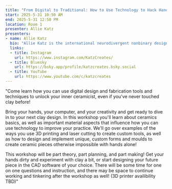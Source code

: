 ```yaml
---
title: "From Digital to Traditional: How to Use Technology to Hack Handmade Ceramics"
start: 2025-5-31 10:50 AM
end: 2025-5-31 12:50 PM
location: Room 1
presenter: Allie Katz
presenters:
- name: Allie Katz
  bio: "Allie Katz is the international neurodivergent nonbinary designer, artist, and maker you never knew you needed. Their work spans a huge range of topics and mediums including electronics, 3D printing, cosplay and traditional art, with the constant being the desire to inspire and show that creativity is for everyone."
  links:
  - title: Instagram
    url: https://www.instagram.com/KatzCreates/
  - title: Bluesky
    url: https://bsky.app/profile/katzcreates.bsky.social
  - title: YouTube
    url: https://www.youtube.com/c/katzcreates
---
```


"Come learn how you can use digital design and fabrication tools and techniques to unlock your inner ceramicist, even if you've never touched clay before!

Bring your hands, your computer, and your creativity and get ready to dive in to your next clay design. In this workshop you'll learn about ceramics basics, as well as important material aspects that influence how you can use technology to improve your practice. We'll go over examples of the ways you use 3D printing and laser cutting to create custom tools, as well as how to design and implement unique, custom forms and moulds to create ceramic pieces otherwise impossible with hands alone!

This workshop will be part theory, part planning, and part making! Get your hands dirty and experiment with clay a bit, or start designing your future piece in the CAD software of your choice. There will be some time for one on one questions and instruction, and there may be space to continue working and tinkering after the workshop as well! (3D printer availibility TBD)"
